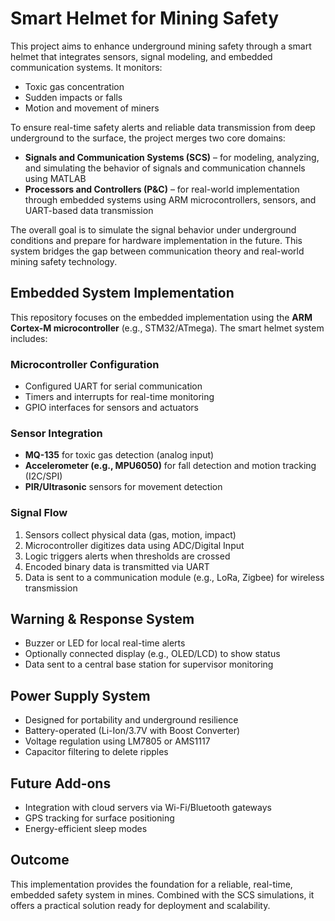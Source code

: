 # Smart Helmet for Mining Safety 

This project aims to enhance underground mining safety through a smart helmet that integrates sensors, signal modeling, and embedded communication systems. It monitors:

- Toxic gas concentration  
- Sudden impacts or falls  
- Motion and movement of miners

To ensure real-time safety alerts and reliable data transmission from deep underground to the surface, the project merges two core domains:

- **Signals and Communication Systems (SCS)** – for modeling, analyzing, and simulating the behavior of signals and communication channels using MATLAB
- **Processors and Controllers (P&C)** – for real-world implementation through embedded systems using ARM microcontrollers, sensors, and UART-based data transmission

The overall goal is to simulate the signal behavior under underground conditions and prepare for hardware implementation in the future. This system bridges the gap between communication theory and real-world mining safety technology.

## Embedded System Implementation
This repository focuses on the embedded implementation using the **ARM Cortex-M microcontroller** (e.g., STM32/ATmega). The smart helmet system includes:

### Microcontroller Configuration
- Configured UART for serial communication
- Timers and interrupts for real-time monitoring
- GPIO interfaces for sensors and actuators

### Sensor Integration
- **MQ-135** for toxic gas detection (analog input)
- **Accelerometer (e.g., MPU6050)** for fall detection and motion tracking (I2C/SPI)
- **PIR/Ultrasonic** sensors for movement detection

### Signal Flow
1. Sensors collect physical data (gas, motion, impact)
2. Microcontroller digitizes data using ADC/Digital Input
3. Logic triggers alerts when thresholds are crossed
4. Encoded binary data is transmitted via UART
5. Data is sent to a communication module (e.g., LoRa, Zigbee) for wireless transmission

## Warning & Response System
- Buzzer or LED for local real-time alerts
- Optionally connected display (e.g., OLED/LCD) to show status
- Data sent to a central base station for supervisor monitoring

## Power Supply System
- Designed for portability and underground resilience
- Battery-operated (Li-Ion/3.7V with Boost Converter)
- Voltage regulation using LM7805 or AMS1117
- Capacitor filtering to delete ripples

## Future Add-ons
- Integration  with cloud servers via Wi-Fi/Bluetooth gateways
- GPS tracking for surface positioning
- Energy-efficient sleep modes

## Outcome
This implementation provides the foundation for a reliable, real-time, embedded safety system in mines. Combined with the SCS simulations, it offers a practical solution ready for deployment and scalability.
